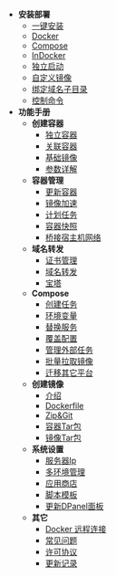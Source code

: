 * **安装部署**
  * [一键安装](zh-cn/install/shell.md)
  * [Docker](zh-cn/install/docker.md)
  * [Compose](zh-cn/install/compose.md)
  * [InDocker](zh-cn/install/dind.md)
  * [独立启动](zh-cn/install/source.md)
  * [自定义镜像](zh-cn/install/build.md)
  * [绑定域名子目录](zh-cn/install/nginx-location.md)
  * [控制命令](zh-cn/install/ctrl.md)
* **功能手册**
  * **创建容器**
    * [独立容器](zh-cn/manual/container/create.md)
    * [关联容器](zh-cn/manual/container/create-link.md)
    * [基础镜像](zh-cn/manual/container/create-image.md)
    * [参数详解](zh-cn/manual/container/create-option.md)
  * **容器管理**
    * [更新容器](zh-cn/manual/container/upgrade.md)
    * [镜像加速](zh-cn/manual/image/registry.md)
    * [计划任务](zh-cn/manual/container/cron.md)
    * [容器快照](zh-cn/manual/container/snapshot.md)
    * [桥接宿主机网络](zh-cn/manual/container/bind-host-network.md)
  * **域名转发**
    * [证书管理](zh-cn/manual/container/domain-cert.md)
    * [域名转发](zh-cn/manual/container/domain.md)
    * [宝塔](zh-cn/manual/container/domain-bt.md)
  * **Compose**
    * [创建任务](zh-cn/manual/compose/create.md)
    * [环境变量](zh-cn/manual/compose/env.md)
    * [替换服务](zh-cn/manual/compose/replace-service.md)
    * [覆盖配置](zh-cn/manual/compose/override.md)
    * [管理外部任务](zh-cn/manual/compose/external.md)
    * [批量拉取镜像](zh-cn/manual/compose/image-pull.md)
    * [迁移其它平台](zh-cn/manual/compose/third-party.md)
  * **创建镜像**
    * [介绍](zh-cn/manual/image/create.md)
    * [Dockerfile](zh-cn/manual/image/create-dockerfile.md)
    * [Zip&Git](zh-cn/manual/image/create-zip.md)
    * [容器Tar包](zh-cn/manual/image/create-container.md)
    * [镜像Tar包](zh-cn/manual/image/create-image.md)
  * **系统设置**
    * [服务器Ip](zh-cn/manual/setting/server.md)
    * [多环境管理](zh-cn/manual/setting/docker-env.md)
    * [应用商店](zh-cn/manual/setting/store.md)
    * [脚本模板](zh-cn/manual/setting/cron-template.md)
    * [更新DPanel面板](zh-cn/manual/setting/upgrade.md)
  * **其它**
    * [Docker 远程连接](zh-cn/manual/system/remote.md)
    <!-- * [更新容器](zh-cn/manual/container/update.md) -->
    * [常见问题](zh-cn/manual/system/qa.md)
    * [许可协议](zh-cn/manual/license)
    * [更新记录](zh-cn/manual/system/upgrade.md)